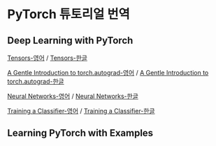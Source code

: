 # PyTorch 튜토리얼 번역



## Deep Learning with PyTorch

[Tensors-영어](https://pytorch.org/tutorials/beginner/blitz/tensor_tutorial.html#sphx-glr-beginner-blitz-tensor-tutorial-py) / [Tensors-한글](https://github.com/ji-in/PyTorch/blob/main/tensor_tutorial.ipynb)

[A Gentle Introduction to torch.autograd-영어](https://pytorch.org/tutorials/beginner/blitz/autograd_tutorial.html#sphx-glr-beginner-blitz-autograd-tutorial-py) / [A Gentle Introduction to torch.autograd-한글]()

[Neural Networks-영어](https://pytorch.org/tutorials/beginner/blitz/neural_networks_tutorial.html#sphx-glr-beginner-blitz-neural-networks-tutorial-py) / [Neural Networks-한글]()

[Training a Classifier-영어](https://pytorch.org/tutorials/beginner/blitz/cifar10_tutorial.html#sphx-glr-beginner-blitz-cifar10-tutorial-py) / [Training a Classifier-한글]()



## Learning PyTorch with Examples
